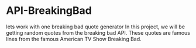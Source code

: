 # API-BreakingBad
lets work with one breaking bad quote generator
In this project, we will be getting random quotes from the breaking bad API. 
These quotes are famous lines from the famous American TV Show Breaking Bad.
